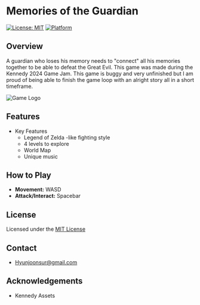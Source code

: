 # Memories of the Guardian
[![License: MIT](https://img.shields.io/badge/License-MIT-yellow.svg)](LICENSE.txt)
[![Platform](https://img.shields.io/badge/platform-Windows%20%7C%20macOS%20%7C%20Linux-lightgrey)](./) 
## Overview

A guardian who loses his memory needs to "connect" all his memories together to be able to defeat the Great Evil. This game was made during the Kennedy 2024 Game Jam. This game is buggy and very unfinished but I am proud of being able to finish the game loop with an alright story all in a short timeframe. 

![Game Logo](rpgGame.png)

## Features

* Key Features
    * Legend of Zelda -like fighting style
    * 4 levels to explore
    * World Map
    * Unique music

## How to Play


* **Movement:** WASD
* **Attack/Interact:** Spacebar


## License

Licensed under the [MIT License](LICENSE.txt)

## Contact

* Hyunjoonsur@gmail.com

## Acknowledgements

* Kennedy Assets

